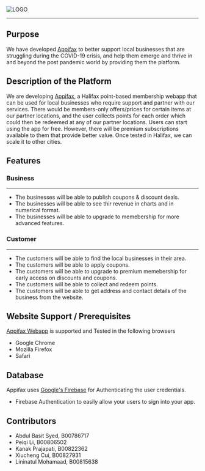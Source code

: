 ![LOGO](https://user-images.githubusercontent.com/33734672/124932662-a5f31280-dfd9-11eb-9df8-1403fcac72bf.png)

-----------------

## Purpose

We have developed [Appifax](https://syed-space1.github.io/Appifax-CSCI4193/landing.html) to better support local businesses that are struggling during the COVID-19 crisis, and help them  emerge and thrive in and beyond the post pandemic world by providing them the platform.

## Description of the Platform

We are developing [Appifax](https://syed-space1.github.io/Appifax-CSCI4193/landing.html), a Halifax point-based membership webapp that can be used for local businesses who require support and partner with our services. There would be members-only offers/prices for certain items at our partner locations, and the user collects points for each order which could then be redeemed at any of our partner locations. Users can start using the app for free. However, there will be premium subscriptions available to them that provide better value. Once tested in Halifax, we can scale it to other cities.

## Features

### Business
------------
- The businesses will be able to publish coupons & discount deals.
- The businesses will be able to see thir revenue in charts and in numerical format.
- The businesses will be able to upgrade to memebership for more advanced features.


### Customer
------------

- The customers will be able to find the local businesses in their area.
- The customers will be able to apply coupons.
- The customers will be able to upgrade to premium memebership for early access on discounts and coupons.
- The customers will be able to collect and redeem points.
- The customers will be able to get address and contact details of the business from the website.

## Website Support / Prerequisites

[Appifax Webapp](https://syed-space1.github.io/Appifax-CSCI4193/landing.html) is supported and Tested in the following browsers 
- Google Chrome 
- Mozilla Firefox
- Safari

## Database

Appifax uses [Google's Firebase](https://firebase.google.com/docs/) for Authenticating the user credentials.
- Firebase Authentication to easily allow your users to sign into your app.


## Contributors

- Abdul Basit Syed, B00786717
- Peiqi Li, B00806502
- Kanak Prajapati, B00822362
- Xiucheng Cui, B00827931
- Lininatul Mohamaad, B00815638
